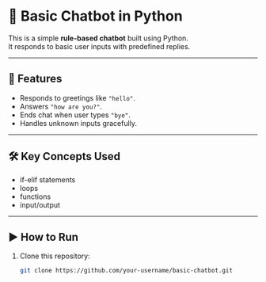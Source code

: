 # 🤖 Basic Chatbot in Python

This is a simple **rule-based chatbot** built using Python.  
It responds to basic user inputs with predefined replies.

---

## 🚀 Features
- Responds to greetings like `"hello"`.
- Answers `"how are you?"`.
- Ends chat when user types `"bye"`.
- Handles unknown inputs gracefully.

---

## 🛠 Key Concepts Used
- if-elif statements
- loops
- functions
- input/output

---

## ▶️ How to Run
1. Clone this repository:
   ```bash
   git clone https://github.com/your-username/basic-chatbot.git
